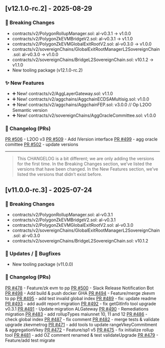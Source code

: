 
## [v12.1.0-rc.2] - 2025-08-29

### 🚨 Breaking Changes
- contracts/v2/PolygonRollupManager.sol: al-v0.3.1 -> v1.0.0
- contracts/v2/PolygonZkEVMBridgeV2.sol: al-v0.3.1 -> v1.1.0
- contracts/v2/PolygonZkEVMGlobalExitRootV2.sol: al-v0.3.0 -> v1.0.0
- contracts/v2/sovereignChains/GlobalExitRootManagerL2SovereignChain.sol: al-v0.3.0 -> v1.0.0
- contracts/v2/sovereignChains/BridgeL2SovereignChain.sol: v10.1.2 -> v1.1.0
- New tooling package (v12.1.0-rc.2)

### ✨ New Features
- ➕ New! contracts/v2/AggLayerGateway.sol: v1.1.0
- ➕ New! contracts/v2/aggchains/AggchainECDSAMultisig.sol: v1.0.0
- ➕ New! contracts/v2/aggchains/AggchainFEP.sol: v3.0.0 // Op L2OO Semantic version
- ➕ New! contracts/v2/sovereignChains/AggOracleCommittee.sol: v1.0.0

### 📜 Changelog (PRs)
[PR #506](https://github.com/agglayer/agglayer-contracts/pull/506) - L2OO v3
[PR #509](https://github.com/agglayer/agglayer-contracts/pull/509) - Add IVersion interface
[PR #499](https://github.com/agglayer/agglayer-contracts/pull/499) - agg oracle comittee
[PR #502](https://github.com/agglayer/agglayer-contracts/pull/502) - update versions

---
> This CHANGELOG is a bit different; we are only adding the versions for the first time.
> In the Breaking Changes section, we’ve listed the versions that have been changed.
> In the New Features section, we’ve listed the versions that didn’t exist before.

## [v11.0.0-rc.3] - 2025-07-24

### 🚨 Breaking Changes
- contracts/v2/PolygonRollupManager.sol: al-v0.3.1
- contracts/v2/PolygonZkEVMBridgeV2.sol: al-v0.3.1
- contracts/v2/PolygonZkEVMGlobalExitRootV2.sol: al-v0.3.0
- contracts/v2/sovereignChains/GlobalExitRootManagerL2SovereignChain.sol: al-v0.3.0
- contracts/v2/sovereignChains/BridgeL2SovereignChain.sol: v10.1.2

### 📝 Updates / 🐛 Bugfixes
- New tooling package (v11.0.0)

### 📜 Changelog (PRs)
[PR #478](https://github.com/agglayer/agglayer-contracts/pull/478) - Feature/zk evm to pp
[PR #500](https://github.com/agglayer/agglayer-contracts/pull/500) - Slack Release Notification Bot
[PR #498](https://github.com/agglayer/agglayer-contracts/pull/498) - Add build & push docker GHA
[PR #494](https://github.com/agglayer/agglayer-contracts/pull/494) - Feature/merge zkevm to pp
[PR #495](https://github.com/agglayer/agglayer-contracts/pull/495) - add test invalid global index
[PR #489](https://github.com/agglayer/agglayer-contracts/pull/489) - fix: update readme
[PR #493](https://github.com/agglayer/agglayer-contracts/pull/493) - add audit report migration
[PR #492](https://github.com/agglayer/agglayer-contracts/pull/492) - fix getGitInfo tool upgrade v0.3.1
[PR #491](https://github.com/agglayer/agglayer-contracts/pull/491) - Update migration ALGateway
[PR #490](https://github.com/agglayer/agglayer-contracts/pull/490) - Remediations migration
[PR #483](https://github.com/agglayer/agglayer-contracts/pull/483) - add rollupTypes maiunnet 10, 11 and 12
[PR #486](https://github.com/agglayer/agglayer-contracts/pull/486) - check global index
[PR #487](https://github.com/agglayer/agglayer-contracts/pull/487) - fix comment
[PR #482](https://github.com/agglayer/agglayer-contracts/pull/482) - merge tests & validate upgrade zkevmetrog
[PR #471](https://github.com/agglayer/agglayer-contracts/pull/471) - add tools to update rangeVkeyCommitment & aggregationVkey
[PR #472](https://github.com/agglayer/agglayer-contracts/pull/472) - Feature/sp1 v5
[PR #475](https://github.com/agglayer/agglayer-contracts/pull/475) - fix initialize rollup tool
[PR #481](https://github.com/agglayer/agglayer-contracts/pull/481) - add OZ comment renamed & test validateUpgrade
[PR #479](https://github.com/agglayer/agglayer-contracts/pull/479) - Feature/add test migrate


